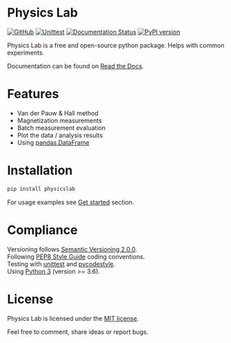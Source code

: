 # Physics Lab

[![GitHub](https://img.shields.io/github/license/martin-brajer/physics-lab)](https://github.com/martin-brajer/physics-lab/blob/main/LICENSE)
[![Unittest](https://github.com/martin-brajer/physics-lab/workflows/Python%20unittest/badge.svg)](https://github.com/martin-brajer/physics-lab/actions)
[![Documentation Status](https://readthedocs.org/projects/physics-lab/badge/?version=latest)](https://physics-lab.readthedocs.io/en/latest/?badge=latest)
[![PyPI version](https://badge.fury.io/py/physicslab.svg)](https://pypi.org/project/physicslab/)

Physics Lab is a free and open-source python package. Helps with common experiments.

Documentation can be found on [Read the Docs](https://physics-lab.readthedocs.io/en/latest/).


# Features

* Van der Pauw & Hall method
* Magnetization measurements
* Batch measurement evaluation
* Plot the data / analysis results
* Using [pandas.DataFrame](https://pandas.pydata.org/pandas-docs/dev/reference/frame.html)


# Installation

```bash
pip install physicslab
```

For usage examples see [Get started](https://physics-lab.readthedocs.io/en/latest/get_started.html) section.


# Compliance

Versioning follows [Semantic Versioning 2.0.0](https://semver.org/). \
Following [PEP8 Style Guide](https://www.python.org/dev/peps/pep-0008/) coding conventions. \
Testing with [unittest](https://docs.python.org/2.7/library/unittest.html#module-unittest)
and [pycodestyle](https://pypi.org/project/pycodestyle/). \
Using [Python 3](https://www.python.org/) (version >= 3.6).


# License

Physics Lab is licensed under the [MIT license](LICENSE).

Feel free to comment, share ideas or report bugs.
